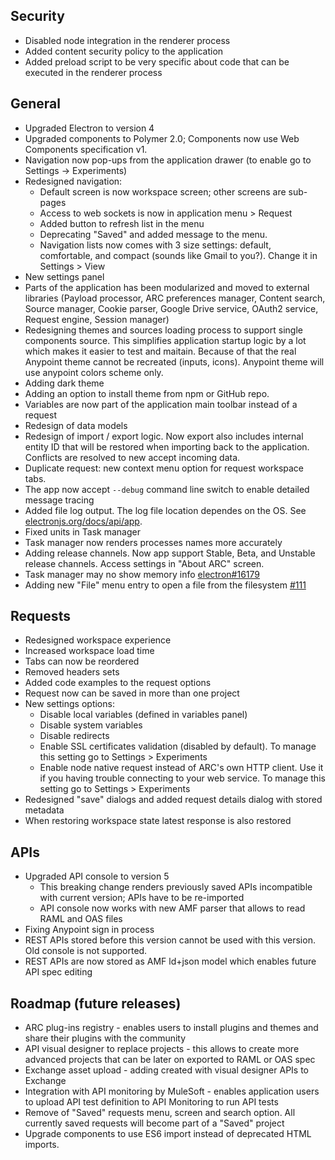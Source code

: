 ## Security

-   Disabled node integration in the renderer process
-   Added content security policy to the application
-   Added preload script to be very specific about code that can be executed in the renderer process

## General

-   Upgraded Electron to version 4
-   Upgraded components to Polymer 2.0; Components now use Web Components specification v1.
-   Navigation now pop-ups from the application drawer (to enable go to Settings -> Experiments)
-   Redesigned navigation:
    -   Default screen is now workspace screen; other screens are sub-pages
    -   Access to web sockets is now in application menu > Request
    -   Added button to refresh list in the menu
    -   Deprecating "Saved" and added message to the menu.
    -   Navigation lists now comes with 3 size settings: default, comfortable, and compact (sounds like Gmail to you?). Change it in Settings > View
-   New settings panel
-   Parts of the application has been modularized and moved to external libraries (Payload processor, ARC preferences manager, Content search, Source manager, Cookie parser, Google Drive service, OAuth2 service, Request engine, Session manager)
-   Redesigning themes and sources loading process to support single components source. This simplifies application startup logic by a lot which makes it easier to test and maitain. Because of that the real Anypoint theme cannot be recreated (inputs, icons). Anypoint theme will use anypoint colors scheme only.
-   Adding dark theme
-   Adding an option to install theme from npm or GitHub repo.
-   Variables are now part of the application main toolbar instead of a request
-   Redesign of data models
-   Redesign of import / export logic. Now export also includes internal entity ID that will be restored when importing back to the application. Conflicts are resolved to new accept incoming data.
-   Duplicate request: new context menu option for request workspace tabs.
-   The app now accept `--debug` command line switch to enable detailed message tracing
-   Added file log output. The log file location dependes on the OS. See [electronjs.org/docs/api/app](https://electronjs.org/docs/api/app#appgetpathname).
-   Fixed units in Task manager
-   Task manager now renders processes names more accurately
-   Adding release channels. Now app support Stable, Beta, and Unstable release channels. Access settings in "About ARC" screen.
-   Task manager may no show memory info [electron#16179](https://github.com/electron/electron/issues/16179)
-   Adding new "File" menu entry to open a file from the filesystem [#111](https://github.com/advanced-rest-client/arc-electron/issues/111)

## Requests

-   Redesigned workspace experience
-   Increased workspace load time
-   Tabs can now be reordered
-   Removed headers sets
-   Added code examples to the request options
-   Request now can be saved in more than one project
-   New settings options:
    -   Disable local variables (defined in variables panel)
    -   Disable system variables
    -   Disable redirects
    -   Enable SSL certificates validation (disabled by default). To manage this setting go to Settings > Experiments
    -   Enable node native request instead of ARC's own HTTP client. Use it if you having trouble connecting to your web service. To manage this setting go to Settings > Experiments
-   Redesigned "save" dialogs and added request details dialog with stored metadata
-   When restoring workspace state latest response is also restored

## APIs

-   Upgraded API console to version 5
    -   This breaking change renders previously saved APIs incompatible with current version; APIs have to be re-imported
    -   API console now works with new AMF parser that allows to read RAML and OAS files
-   Fixing Anypoint sign in process
-   REST APIs stored before this version cannot be used with this version. Old console is not supported.
-   REST APIs are now stored as AMF ld+json model which enables future API spec editing

## Roadmap (future releases)

-   ARC plug-ins registry - enables users to install plugins and themes and share their plugins with the community
-   API visual designer to replace projects - this allows to create more advanced projects that can be later on exported to RAML or OAS spec
-   Exchange asset upload - adding created with visual designer APIs to Exchange
-   Integration with API monitoring by MuleSoft - enables application users to upload API test definition to API Monitoring to run API tests
-   Remove of "Saved" requests menu, screen and search option. All currently saved requests will become part of a "Saved" project
-   Upgrade components to use ES6 import instead of deprecated HTML imports.
